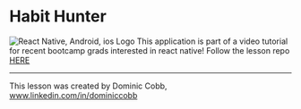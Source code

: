 # Habit Hunter

![React Native, Android, ios Logo](https://www.futuremind.com/m/cache/c8/15/c8150d863e584ed42ccfbdc3f3f1aa3a.jpg)
This application is part of a video tutorial for recent bootcamp grads interested in react native!
Follow the lesson repo [HERE](https://github.com/whoisdominic/native-foundations)

---

This lesson was created by Dominic Cobb, www.linkedin.com/in/dominiccobb
